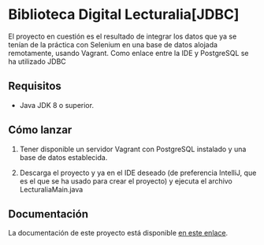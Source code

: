 # Biblioteca Digital Lecturalia[JDBC]

El proyecto en cuestión es el resultado de integrar los datos que ya se tenían de 
la práctica con Selenium en una base de datos alojada remotamente, usando Vagrant.
Como enlace entre la IDE y PostgreSQL se ha utilizado JDBC

## Requisitos

- Java JDK 8 o superior.

## Cómo lanzar
1. Tener disponible un servidor Vagrant con PostgreSQL instalado y una base de datos establecida.

2. Descarga el proyecto y ya en el IDE deseado (de preferencia IntelliJ,
   que es el que se ha usado para crear el proyecto) y ejecuta el archivo LecturaliaMain.java

## Documentación
La documentación de este proyecto está disponible [en este enlace](https://bokurai.github.io/M06_JDBCPractica_NereidaBarba/docs/package-summary.html).
